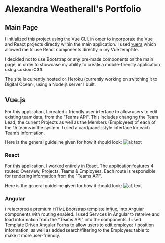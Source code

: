 # Alexandra Weatherall's Portfolio

## Main Page

I initialized this project using the Vue CLI, in order to incorporate the Vue and React projects directly within the main application. I used [vuera](https://github.com/akxcv/vuera) which allowed me to use React components directly in my Vue template.

I decided not to use Bootstrap or any pre-made components on the main page, in order to showcase my ability to create a mobile-friendly application using custom CSS.

The site is currently hosted on Heroku (currently working on switching it to Digital Ocean), using a Node.js server I built. 


## Vue.js

For this application, I created a friendly user interface to allow users to edit existing team data, from the "Teams API". This includes changing the Team Lead, the current Projects as well as the Members (Employees) of each of the 15 teams in the system. I used a card/panel-style interface for each Team’s information.

Here is the general guideline given for how it should look:
![alt text](https://github.com/aweath01/profile-site/vue-guideline.png "Vue.js Layout Guideline") 



### React

For this application, I worked entirely in React. The application features 4 routes: Overview, Projects, Teams & Employees. Each route is responsible for rendering information from the "Teams API".

Here is the general guideline given for how it should look:
![alt text](https://github.com/aweath01/profile-site/react-guideline.png "React Layout Guideline") 


### Angular

I refactored a premium HTML Bootstrap template [influx](https://www.templategarden.com/template/influx-multi-page-bootstrap-template/),  into Angular components with routing enabled. I used Services in Angular to retreive and load information from the "Teams API" into the components. I used Template Driven Angular Forms to allow users to edit employee / position information, as well as added search/filtering to the Employees table to make it more user-friendly.

